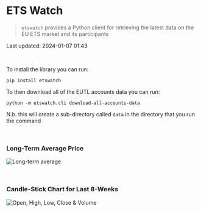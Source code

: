 # ETS Watch

> `etswatch` provides a Python client for retrieving the latest data on the EU ETS market and its participants

Last updated: 2024-01-07 01:43

<br>

To install the library you can run:

`pip install etswatch`

To then download all of the EUTL accounts data you can run:

`python -m etswatch.cli download-all-accounts-data`

N.b. this will create a sub-directory called `data` in the directory that you run the command

<br>

### Long-Term Average Price

![Long-term average](https://github.com/OSUKED/ETS-Watch/raw/master/img/long_term_avg.png)

<br>

### Candle-Stick Chart for Last 8-Weeks

![Open, High, Low, Close & Volume](https://github.com/OSUKED/ETS-Watch/raw/master/img/ohlc_vol.png)
